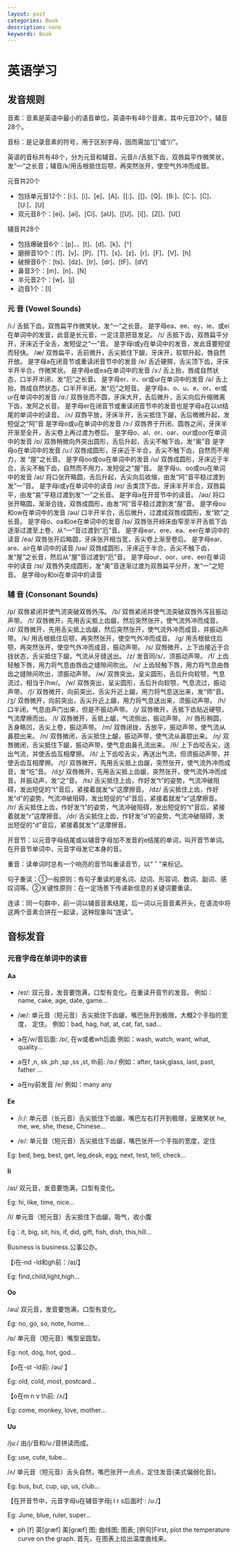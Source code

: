 ```yaml
---
layout: post
categories: Book
description: none
keywords: Book
---
```

# 英语学习

## 发音规则
音素：音素是英语中最小的语音单位，英语中有48个音素，其中元音20个，辅音28个。

音标：是记录音素的符号，用于区别字母，因而需加“[]”或“//”。

英语的音标共有48个，分为元音和辅音。元音/i:/舌抵下齿，双唇扁平作微笑状，发“一”之长音；辅音/k/用舌根抵住后颚，再突然张开，使空气外冲而成音。

元音共20个
- 包括单元音12个：[i:]、[i]、[e]、[A]、[[:]、[[]、[Q]、[B:]、[C:]、[C]、[U:]、[U]
- 双元音8个：[ei]、[ai]、[Ci]、[aU]、[[U]、[i[]、[Z[]、[U[]

辅音共28个
- 包括爆破音6个：[p]、、[t]、[d]、[k]、[^]
- 磨擦音10个：[f]、[v]、[P]、[T]、[s]、[z]、[r]、[F]、[V]、[h]
- 破擦音6个：[ts]、[dz]、[tr]、[dr]、[tF]、[dV]
- 鼻音3个：[m]、[n]、[N]
- 半元音2个：[w]、[j]
- 边音1个：[l]

### 元 音 (Vowel Sounds)
/i:/ 舌抵下齿，双唇扁平作微笑状，发“一”之长音。 是字母ea、ee、ey、ie、或ei在单词中的发音，此音是长元音，一定注意把音发足。
/ɪ/ 舌抵下齿，双唇扁平分开，牙床近于全舌，发短促之“一”音。 是字母i或y在单词中的发音，发此音要短促而轻快。
/æ/ 双唇扁平，舌前微升，舌尖抵住下龈，牙床开，软鄂升起，唇自然开放。 是字母a在闭音节或重读闭音节中的发音
/e/ 舌近硬腭，舌尖顶下齿，牙床半开半合，作微笑状。 是字母e或ea在单词中的发音
/з:/ 舌上抬，唇成自然状态，口半开半闭，发“厄”之长音。 是字母er、ir、or或ur在单词中的发音
/ə/ 舌上抬，唇成自然状态，口半开半闭，发“厄”之短音。 是字母a、o、u、e、or、er或ur在单词中的发音
/ɑ:/ 双唇张而不圆，牙床大开，舌后微升，舌尖向后升缩微离下齿，发阿之长音。 是字母er在闭音节或重读闭音节中的发音也是字母a在以st结尾的单词中的读音。
/ʌ/ 双唇平放，牙床半开，舌尖抵住下龈，舌后微微升起，发短促之“阿”音 是字母o或u在单词中的发音
/ɔ:/ 双唇界于开闭、圆唇之间，牙床半开渐至全开，舌尖卷上再过渡为卷后。 是字母o、al、or、oar、our或oor在单词中的发音
/ɒ/ 双唇稍微向外突出圆形，舌后升起，舌尖不触下齿，发“奥”音 是字母o在单词中的发音
/u:/ 双唇成圆形，牙床近于半合，舌尖不触下齿，自然而不用力，发 “屋”之长音。 是字母oo或ou在单词中的发音
/ʊ/ 双唇成圆形，牙床近于半合，舌尖不触下齿，自然而不用力，发短促之“屋”音。 是字母u、oo或ou在单词中的发音
/aɪ/ 将口张开略圆，舌后升起，舌尖向后收缩，由发“阿”音平稳过渡到发“一”音。 是字母i或y在单词中的读音
/eɪ/ 舌类顶下齿，牙床半开半合，双唇扁平，由发“哀”平稳过渡到发“一”之长音。 是字母a在开音节中的读音。
/aʊ/ 将口张开略圆，渐渐合拢，双唇成圆形，由发“阿”音平稳过渡到发“屋”音。 是字母ou和ow在单词中的发音
/əʊ/ 口半开半合，舌后微升，过渡成双唇成圆形，发“欧”之长音。 是字母o、oa和oe在单词中的发音
/ɪə/ 双唇张开岈床由窄至半开舌抵下齿逐渐过渡至上卷，从“一”音过渡到“厄”音。 是字母ear、ere、ea、eer在单词中的读音
/eə/ 双唇张开后略圆，牙床张开相当宽，舌尖卷上渐至卷后。 是字母ear、are、air在单词中的读音
/ʊə/ 双唇成圆形，牙床近于半合，舌尖不触下齿，发“屋”之长音，然后从“屋”音过渡到“厄”音。 是字母our、oor、ure、eer在单词中的读音
/ɔɪ/ 双唇外突成圆形，发“奥”音逐渐过渡为双唇扁平分开，发“一”之短音。 是字母oy和oi在单词中的读音

### 辅 音 (Consonant Sounds)
/p/ 双唇紧闭并使气流突破双唇外泻。
/b/ 双唇紧闭并使气流突破双唇外泻且振动声带。
/t/ 双唇微开，先用舌尖抵上齿龈，然后突然张开，使气流外冲而成音。
/d/ 双唇微开，先用舌尖抵上齿龈，然后突然张开，使气流外冲而成音，并振动声带。
/k/ 用舌根抵住后颚，再突然张开，使空气外冲而成音。
/g/ 用舌根抵住后颚，再突然张开，使空气外冲而成音，振动声带。
/s/ 双唇微开，上下齿接近于合拢状态，舌尖抵住下龈，气流从牙缝送出。
/z/ 发音同/s/，须振动声带。
/f/ 上齿轻触下唇，用力将气息由唇齿之缝隙间吹出。
/v/ 上齿轻触下唇，用力将气息由唇齿之缝隙间吹出，须振动声带。
/ʍ/ 双唇突出，呈尖圆形，舌后升向软颚，气息流过，相当于/hw/。
/w/ 双唇突出，呈尖圆形，舌后升向软颚，气息流过，振动声带。
/∫/ 双唇微开，向前突出，舌尖升近上龈，用力将气息送出来，发“师”音。
/ʒ/ 双唇微开，向前突出，舌尖升近上龈，用力将气息送出来，须振动声带。
/h/ 口半闭，气息由声门出来，但是不振动声带。
/j/ 双唇微开，舌抵下齿贴近硬颚，气流摩擦而出。
/l/ 双唇微开，舌抵上龈，气流侧出，振动声带。
/r/ 唇形稍圆，舌身略凹，舌尖上卷，振动声带。
/m/ 双唇闭拢，舌放平，振动声带，使气流从鼻腔出来。
/n/ 双唇微闭，舌尖抵住上龈，振动声带，使气流从鼻腔出来。
/ŋ/ 双唇微闭，舌尖抵住下龈，振动声带，使气息由鼻孔流出来。
/θ/ 上下齿咬舌尖，送出气流，并使舌齿互相摩擦。
/ð/ 上下齿咬舌尖，再送出气流，但须振动声带，并使舌齿互相摩擦。
/t∫/ 双唇微开，先用舌尖抵上齿龈，突然张开，使气流外冲而成音，发“吃”音。
/dʒ/ 双唇微开，先用舌尖抵上齿龈，突然张开，使气流外冲而成音，并振动声，发“之”音。
/ts/ 舌尖抵住上齿，作好发“t”的姿势，气流冲破阻碍，发出短促的“t”音后，紧接着就发“s”这摩擦音。
/dz/ 舌尖抵住上齿，作好发“d”的姿势，气流冲破阻碍，发出短促的“d”音后，紧接着就发“z”这摩擦音。
/tr/ 舌尖抵住上齿，作好发“t”的姿势，气流冲破阻碍，发出短促的“t”音后，紧接着就发“r”这摩擦音。
/dr/ 舌尖抵住上齿，作好发“d”的姿势，气流冲破阻碍，发出短促的“d”音后，紧接着就发“r”这摩擦音。

开音节：以元音字母结尾或以辅音字母加不发音的e结尾的单词，叫开音节单词。在开音节单词中，元音字母发它本身的音。

重音：读单词时总有一个响亮的音节叫重读音节，以“＇”来标记。

句子重读：①一般原则：有句子重读的是名词、动词、形容词、数词、副词、感叹词等。②关键性原则：在一定场景下传递新信息的关键词要重读。

连读：同一句群中，前一词以辅音音素结尾，后一词以元音音素开头，在语流中将这两个音素合拼在一起读，这种现象叫“连读”。
## 音标发音

### 元音字母在单词中的读音

#### Aa
- /eɪ/: 双元音，发音要饱满，口型有变化。在重读开音节的发音。
例如：name, cake, age, date, game...

- /æ/: 单元音（短元音）舌尖抵住下齿龈，嘴巴张开到极限，大概2个手指的宽度， 定住。
例如：bad, hag, hat, at, cat, fat, sad...

- a在/w/音后面: /ɒ/, 在w或者wh后面
例如：wash, watch, want, what, quality...

- a在f ,n, sk ,ph ,sp ,ss ,st, th前: /ɑ:/
例如：after, task,glass, last, past, father ...

- a在ny前发音 /e/
例如：many any 

#### Ee
- /i:/: 单元音（长元音）舌尖抵住下齿龈，嘴巴左右打开到极限，呈微笑状
he, me, we, she, these, Chinese...

- /e/: 单元音（短元音）舌尖抵住下齿龈，嘴巴张开一个手指的宽度，定住

Eg: bed, beg, best, get, leg,desk, egg, next, test, tell, check...

#### Ii
/aɪ/ 双元音，发音要饱满，口型有变化。

Eg: hi, like, time, nice...

/I/  单元音（短元音）舌尖抵住下齿龈，吸气，收小腹

Eg：it, big, sit, his, if, did, gift, fish, dish, this,hill...

Business is business.公事公办。

【i在-nd -ld和gh前：/aɪ/】

Eg: find,child,light,high...

#### Oo
/əu/ 双元音，发音要饱满，口型有变化。

Eg: no, go, so, note, home...

/ɒ/ 单元音（短元音）嘴型呈圆型。

Eg: not, dog, hot, god...

【o在-st -ld前: /əu/ 】

Eg: old, cold, most, postcard...

【o在m n v th前: /ʌ/】

Eg: come, monkey, love, mother...

#### Uu
/ju:/ 由/j/音和/u:/音拼读而成。

Eg: use, cute, tube...

/ʌ/ 单元音（短元音）舌头自然，嘴巴张开一点点，定住发音(美式偏弱化音)。

Eg: bus, but, cup, up, us, club...

【在开音节中，元音字母u在辅音字母j l r s后面时 : /u:/】

Eg: June, blue, ruler, super...




- ph [f] 
英[ɡræf]  美[ɡræf]  图; 曲线图; 图表;
[例句]First, plot the temperature curve on the graph.
首先，在图表上绘出温度曲线来。



































































